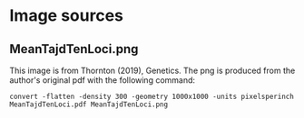 # Image sources

## MeanTajdTenLoci.png

This image is from Thornton (2019), Genetics.  The png is produced from the author's original 
pdf with the following command:

```{sh}
convert -flatten -density 300 -geometry 1000x1000 -units pixelsperinch MeanTajdTenLoci.pdf MeanTajdTenLoci.png
```
